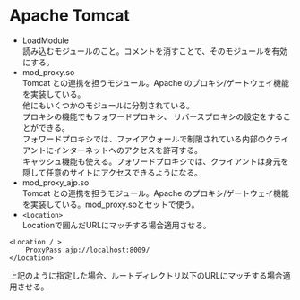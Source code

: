# Apache Tomcat

- LoadModule  
読み込むモジュールのこと。コメントを消すことで、そのモジュールを有効にする。
- mod_proxy.so  
Tomcat との連携を担うモジュール。Apache のプロキシ/ゲートウェイ機能を実装している。  
他にもいくつかのモジュールに分割されている。  
プロキシの機能でもフォワードプロキシ、 リバースプロキシの設定をすることができる。  
フォワードプロキシでは、ファイアウォールで制限されている内部のクライアントにインターネットへのアクセスを許可する。  
キャッシュ機能も使える。フォワードプロキシでは、クライアントは身元を隠して任意のサイトにアクセスできるようになる。
- mod_proxy_ajp.so  
Tomcat との連携を担うモジュール。Apache のプロキシ/ゲートウェイ機能を実装している。mod_proxy.soとセットで使う。
- `<Location>`  
Locationで囲んだURLにマッチする場合適用させる。
```
<Location / >
	ProxyPass ajp://localhost:8009/
</Location>
```
上記のように指定した場合、ルートディレクトリ以下のURLにマッチする場合適用させる。
